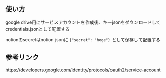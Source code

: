 ## 使い方

google drive用にサービスアカウントを作成後、キーjsonをダウンロードしてcredentials.jsonとして配置する

notionのsecretはnotion.jsonに `{"secret": "hoge"}` として保存して配置する

## 参考リンク

<https://developers.google.com/identity/protocols/oauth2/service-account>
